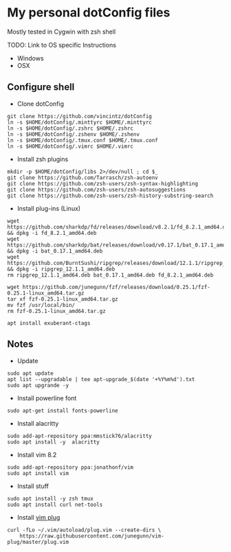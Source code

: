 # My personal dotConfig files

Mostly tested in Cygwin with zsh shell

TODO: Link to OS specific Instructions
* Windows
* OSX

## Configure shell

* Clone dotConfig
```
git clone https://github.com/vincintz/dotConfig
ln -s $HOME/dotConfig/.minttyrc $HOME/.minttyrc
ln -s $HOME/dotConfig/.zshrc $HOME/.zshrc
ln -s $HOME/dotConfig/.zshenv $HOME/.zshenv
ln -s $HOME/dotConfig/.tmux.conf $HOME/.tmux.conf
ln -s $HOME/dotConfig/.vimrc $HOME/.vimrc
```

* Install zsh plugins
```
mkdir -p $HOME/dotConfig/libs 2>/dev/null ; cd $_
git clone https://github.com/Tarrasch/zsh-autoenv
git clone https://github.com/zsh-users/zsh-syntax-highlighting
git clone https://github.com/zsh-users/zsh-autosuggestions
git clone https://github.com/zsh-users/zsh-history-substring-search
```

* Install plug-ins (Linux)

```
wget https://github.com/sharkdp/fd/releases/download/v8.2.1/fd_8.2.1_amd64.deb && dpkg -i fd_8.2.1_amd64.deb
wget https://github.com/sharkdp/bat/releases/download/v0.17.1/bat_0.17.1_amd64.deb && dpkg -i bat_0.17.1_amd64.deb
wget https://github.com/BurntSushi/ripgrep/releases/download/12.1.1/ripgrep_12.1.1_amd64.deb && dpkg -i ripgrep_12.1.1_amd64.deb
rm ripgrep_12.1.1_amd64.deb bat_0.17.1_amd64.deb fd_8.2.1_amd64.deb

wget https://github.com/junegunn/fzf/releases/download/0.25.1/fzf-0.25.1-linux_amd64.tar.gz
tar xf fzf-0.25.1-linux_amd64.tar.gz
mv fzf /usr/local/bin/
rm fzf-0.25.1-linux_amd64.tar.gz

apt install exuberant-ctags
```

## Notes
* Update
```
sudo apt update
apt list --upgradable | tee apt-upgrade_$(date '+%Y%m%d').txt
sudo apt upgrande -y
```

* Install powerline font
```
sudo apt-get install fonts-powerline
```

* Install alacritty
```
sudo add-apt-repository ppa:mmstick76/alacritty
sudo apt install -y  alacritty
```

* Install vim 8.2
```
sudo add-apt-repository ppa:jonathonf/vim
sudo apt install vim
```

* Install stuff
```
sudo apt install -y zsh tmux
sudo apt install curl net-tools
```

* Install [vim plug](https://github.com/junegunn/vim-plug)
```
curl -fLo ~/.vim/autoload/plug.vim --create-dirs \
    https://raw.githubusercontent.com/junegunn/vim-plug/master/plug.vim
```


